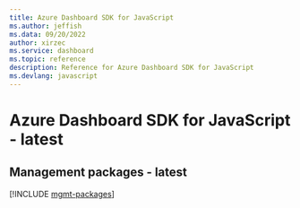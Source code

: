```yaml
---
title: Azure Dashboard SDK for JavaScript
ms.author: jeffish
ms.data: 09/20/2022
author: xirzec
ms.service: dashboard
ms.topic: reference
description: Reference for Azure Dashboard SDK for JavaScript
ms.devlang: javascript
---
```

# Azure Dashboard SDK for JavaScript - latest

## Management packages - latest
[!INCLUDE [mgmt-packages](dashboard-mgmt-index.md)]